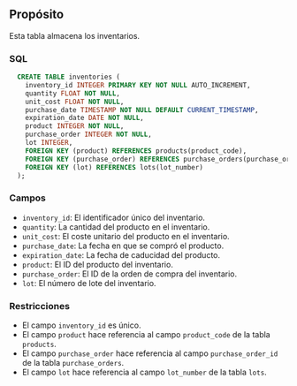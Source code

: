 ## Propósito

Esta tabla almacena los inventarios.

### SQL

```sql
  CREATE TABLE inventories (
    inventory_id INTEGER PRIMARY KEY NOT NULL AUTO_INCREMENT,
    quantity FLOAT NOT NULL,
    unit_cost FLOAT NOT NULL,
    purchase_date TIMESTAMP NOT NULL DEFAULT CURRENT_TIMESTAMP,
    expiration_date DATE NOT NULL,
    product INTEGER NOT NULL,
    purchase_order INTEGER NOT NULL,
    lot INTEGER,
    FOREIGN KEY (product) REFERENCES products(product_code),
    FOREIGN KEY (purchase_order) REFERENCES purchase_orders(purchase_order_id),
    FOREIGN KEY (lot) REFERENCES lots(lot_number)
  );
```

### Campos

* `inventory_id`: El identificador único del inventario.
* `quantity`: La cantidad del producto en el inventario.
* `unit_cost`: El coste unitario del producto en el inventario.
* `purchase_date`: La fecha en que se compró el producto.
* `expiration_date`: La fecha de caducidad del producto.
* `product`: El ID del producto del inventario.
* `purchase_order`: El ID de la orden de compra del inventario.
* `lot`: El número de lote del inventario.

### Restricciones

* El campo `inventory_id` es único.
* El campo `product` hace referencia al campo `product_code` de la tabla `products`.
* El campo `purchase_order` hace referencia al campo `purchase_order_id` de la tabla `purchase_orders`.
* El campo `lot` hace referencia al campo `lot_number` de la tabla `lots`.
